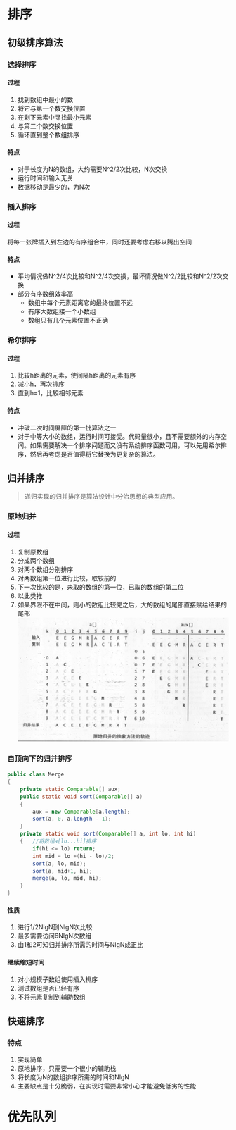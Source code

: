 # 排序
## 初级排序算法
### 选择排序
#### 过程
1. 找到数组中最小的数
2. 将它与第一个数交换位置
3. 在剩下元素中寻找最小元素
4. 与第二个数交换位置
5. 循环直到整个数组排序
#### 特点
* 对于长度为N的数组，大约需要N^2/2次比较，N次交换
* 运行时间和输入无关
* 数据移动是最少的，为N次
### 插入排序
#### 过程
将每一张牌插入到左边的有序组合中，同时还要考虑右移以腾出空间
#### 特点
* 平均情况做N^2/4次比较和N^2/4次交换，最坏情况做N^2/2比较和N^2/2次交换
* 部分有序数组效率高
    * 数组中每个元素距离它的最终位置不远
    * 有序大数组接一个小数组
    * 数组只有几个元素位置不正确
### 希尔排序
#### 过程
1. 比较h距离的元素，使间隔h距离的元素有序
2. 减小h，再次排序
3. 直到h=1，比较相邻元素
#### 特点
* 冲破二次时间屏障的第一批算法之一
* 对于中等大小的数组，运行时间可接受。代码量很小，且不需要额外的内存空间。如果需要解决一个排序问题而又没有系统排序函数可用，可以先用希尔排序，然后再考虑是否值得将它替换为更复杂的算法。
## 归并排序
> 递归实现的归并排序是算法设计中分治思想的典型应用。
### 原地归并
#### 过程
1. 复制原数组
2. 分成两个数组
3. 对两个数组分别排序
4. 对两数组第一位进行比较，取较前的
5. 下一次比较的是，未取的数组的第一位，已取的数组的第二位
6. 以此类推
7. 如果界限不在中间，则小的数组比较完之后，大的数组的尾部直接赋给结果的尾部
![原地归并](原地归并.png)
### 自顶向下的归并排序
```Java
public class Merge
{
    private static Comparable[] aux;
    public static void sort(Comparable[] a)
    {
        aux = new Comparable[a.length];
        sort(a, 0, a.length - 1);
    }
    private static void sort(Comparable[] a, int lo, int hi)
    {   //将数组a[lo...hi]排序
        if(hi <= lo) return;
        int mid = lo +(hi - lo)/2;
        sort(a, lo, mid);
        sort(a, mid+1, hi);
        merge(a, lo, mid, hi);
    }
}
```
#### 性质
1. 进行1/2NlgN到NlgN次比较
2. 最多需要访问6NlgN次数组
3. 由1和2可知归并排序所需的时间与NlgN成正比
#### 继续缩短时间
1. 对小规模子数组使用插入排序
2. 测试数组是否已经有序
3. 不将元素复制到辅助数组
## 快速排序
### 特点
1. 实现简单
2. 原地排序，只需要一个很小的辅助栈
3. 将长度为N的数组排序所需的时间和NlgN
4. 主要缺点是十分脆弱，在实现时需要非常小心才能避免低劣的性能
# 优先队列
